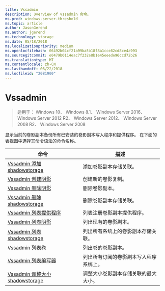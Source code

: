 ```yaml
---
title: Vssadmin
description: Overview of vssadmin 命令。
ms.prod: windows-server-threshold
ms.topic: article
author: JasonGerend
ms.author: jgerend
ms.technology: storage
ms.date: 05/18/2018
ms.localizationpriority: medium
ms.openlocfilehash: 06492b04cf21a99ba5b18f8a1cce82cd8ce4a993
ms.sourcegitcommit: e0479b0114eac7f232e8b1e45eeede96ccd72b26
ms.translationtype: MT
ms.contentlocale: zh-CN
ms.lasthandoff: 06/22/2018
ms.locfileid: "2081900"
---
```

# <a name="vssadmin"></a>Vssadmin

>适用于： Windows 10、 Windows 8.1、 Windows Server 2016、 Windows Server 2012 R2、 Windows Server 2012、 Windows Server 2008 R2、 Windows Server 2008

显示当前的卷影副本备份所有已安装的卷影副本写入程序和提供程序。 在下面的表视图中选择其命令语法的命令名称。

|命令|描述|
|---|---|
|[Vssadmin 添加 shadowstorage](https://docs.microsoft.com/previous-versions/windows/it-pro/windows-server-2012-r2-and-2012/cc788051(v%3dws.11))|添加卷影副本存储关联。|
|[Vssadmin 创建阴影](https://docs.microsoft.com/previous-versions/windows/it-pro/windows-server-2012-r2-and-2012/cc788055(v%3dws.11))|创建新的卷影复制。|
|[Vssadmin 删除阴影](vssadmin-delete-shadows.md)|删除卷影副本。|
|[Vssadmin 删除 shadowstorage](https://docs.microsoft.com/previous-versions/windows/it-pro/windows-server-2012-r2-and-2012/cc785461(v%3dws.11))|删除卷影副本存储关联。|
|[Vssadmin 列表提供程序](https://docs.microsoft.com/previous-versions/windows/it-pro/windows-server-2012-r2-and-2012/cc788108(v%3dws.11))|列表注册卷影副本提供程序。|
|[Vssadmin 列表阴影](vssadmin-list-shadows.md)|列出现有的卷影副本。|
|[Vssadmin 列表 shadowstorage](https://docs.microsoft.com/previous-versions/windows/it-pro/windows-server-2012-r2-and-2012/cc788045(v%3dws.11))|列出所有系统上的卷影副本存储关联。|
|[Vssadmin 列表卷](https://docs.microsoft.com/previous-versions/windows/it-pro/windows-server-2012-r2-and-2012/cc788064(v%3dws.11))|列出卷的卷影副本。|
|[Vssadmin 列表编写器](vssadmin-list-writers.md)|列出所有订阅的卷影副本写入程序系统上。|
|[Vssadmin 调整大小 shadowstorage](https://docs.microsoft.com/previous-versions/windows/it-pro/windows-server-2012-r2-and-2012/cc788050(v%3dws.11))|调整大小卷影副本存储关联的最大大小。|